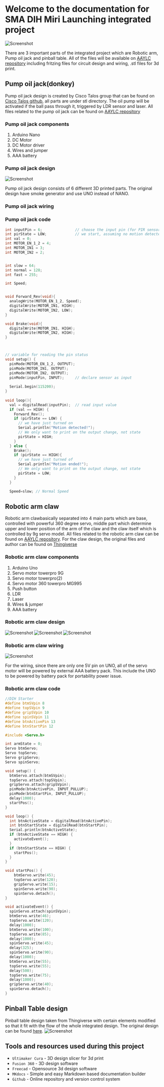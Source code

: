 # Welcome to the documentation for SMA DIH Miri Launching integrated project
![Screenshot](img/launching-day.jpeg)

There are 3 important parts of the integrated project which are Robotic arm, Pump oil jack and pinball table. All of the files will be available on [AAYLC repository](https://github.com/AAYLC/integrated-projects-docs) including fritzing files for circuit design and wiring, .stl files for 3d print. 



## Pump oil jack(donkey)
Pump oil jack design is created by Cisco Talos group that can be found on [Cisco Talos github](https://github.com/Cisco-Talos/oil-pumpjack), 
all parts are under stl directory. The oil pump will be activated if the ball pass through it, triggered by LDR sensor and laser. All files related 
to the pump oil jack can be found on [AAYLC repository](https://github.com/AAYLC/integrated-projects-docs/tree/master/oil-pumpjack)

### Pump oil jack components
1. Arduino Nano
2. DC Motor
3. DC Motor driver
4. Wires and jumper
5. AAA battery

### Pump oil jack design
![Screenshot](img/pump-labelled.png)

Pump oil jack design consists of 6 different 3D printed parts. The original design have smoke generator and use
UNO instead of NANO. 

### Pump oil jack wiring


### Pump oil jack code
``` C
int inputPin = 6;               // choose the input pin (for PIR sensor)
int pirState = LOW;             // we start, assuming no motion detected
int val = 0;
int MOTOR_EN_1_2 = 4;
int MOTOR_IN1 = 3;
int MOTOR_IN2 = 2;


int slow = 64;
int normal = 128;
int fast = 255;

int Speed;


void Forward_Rev(void){
  analogWrite(MOTOR_EN_1_2, Speed);
  digitalWrite(MOTOR_IN1, HIGH);
  digitalWrite(MOTOR_IN2, LOW);
}

void Brake(void){
  digitalWrite(MOTOR_IN1, HIGH);
  digitalWrite(MOTOR_IN2, HIGH);
}



// variable for reading the pin status 
void setup() {
  pinMode(MOTOR_EN_1_2, OUTPUT);
  pinMode(MOTOR_IN1, OUTPUT);
  pinMode(MOTOR_IN2, OUTPUT);
  pinMode(inputPin, INPUT);     // declare sensor as input
 
  Serial.begin(115200);
}
 
void loop(){
  val = digitalRead(inputPin);  // read input value
  if (val == HIGH) {
    Forward_Rev();
    if (pirState == LOW) {
      // we have just turned on
      Serial.println("Motion detected!");
      // We only want to print on the output change, not state
      pirState = HIGH;
    }
  } else {
    Brake();
    if (pirState == HIGH){
      // we have just turned of
      Serial.println("Motion ended!");
      // We only want to print on the output change, not state
      pirState = LOW;
    }
  }

  Speed=slow; // Normal Speed
```




## Robotic arm claw 
Robotic arm clawbasically separated into 4 main parts which are base, controlled with powerful 360 degree servo, middle part which determine upper and lower position of the arm of the claw and the claw itself which is controlled by 9g servo model. All files related 
to the robotic arm claw can be found on [AAYLC repository](https://github.com/AAYLC/integrated-projects-docs/tree/master/robotic-arm-claw). For the claw design, the original files and author can be found on [Thingiverse](https://www.thingiverse.com/thing:3614519)


### Robotic arm claw components

1. Arduino Uno
2. Servo motor towerpro 9G
3. Servo motor towerpro(2)
4. Servo motor 360 towerpro MG995
5. Push button
6. LDR
7. Laser
8. Wires & jumper
9. AAA battery

### Robotic arm claw design

![Screenshot](img/robotic-arm.png)
![Screenshot](img/robotic-arm-parts.png)
![Screenshot](img/claw-only.jpg)


### Robotic arm claw wiring
![Screenshot](img/robotic-arm-wiring.png)

For the wiring, since there are only one 5V pin on UNO, all of the servo motor will be powered by external AAA battery pack. This include the UNO to be powered by battery pack for portability power issue.

### Robotic arm claw code
``` C
//DIH Starter
#define btmSVpin 8
#define topSVpin 9
#define gripSVpin 10
#define spinSVpin 11
#define btnActivePin 13
#define btnStartPin 12

#include <Servo.h>

int armState = 0;
Servo btmServo;
Servo topServo;
Servo gripServo;
Servo spinServo;

void setup() {
  btmServo.attach(btmSVpin);
  topServo.attach(topSVpin);
  gripServo.attach(gripSVpin);
  pinMode(btnActivePin, INPUT_PULLUP);
  pinMode(btnStartPin, INPUT_PULLUP);
  delay(1000);
  startPos();
}

void loop() {
  int btnActiveState = digitalRead(btnActivePin);
  int btnStartState = digitalRead(btnStartPin);
  Serial.println(btnActiveState);
  if (btnActiveState == HIGH) {
    activateEvent();
  }
  if (btnStartState == HIGH) {
    startPos();
  }
}

void startPos() {
    btmServo.write(45);
    topServo.write(120);
    gripServo.write(15);
    spinServo.write(90);
    spinServo.detach();
}

void activateEvent() {
  spinServo.attach(spinSVpin);
  btmServo.write(46);
  topServo.write(120);
  delay(1000);
  btmServo.write(100);
  topServo.write(85);
  delay(1000);
  spinServo.write(45);
  delay(325);
  spinServo.write(90);
  delay(1000);
  btmServo.write(55);
  topServo.write(55);
  delay(500);
  topServo.write(75);
  delay(1000);
  gripServo.write(40);
  spinServo.detach();
}
```


## Pinball Table design
Pinball table design taken from Thingiverse with certain elements modified so that it fit with the flow of the whole integrated design. The original design can be found [here](https://www.thingiverse.com/thing:1040572).
![Screenshot](img/pinball-flap.png)



## Tools and resources used during this project
* `Ultimaker Cura` - 3D design slicer for 3d print
* `Fusion 360` - 3D design software
* `Freecad` - Opensource 3d design software
* `MKdocs` - Simple and easy Markdown based documentation builder
* `Github` - Online repository and version control system

